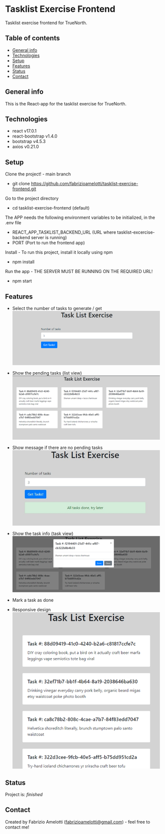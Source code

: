 # Tasklist Exercise Frontend
Tasklist exercise frontend for TrueNorth.

## Table of contents
* [General info](#general-info)
* [Technologies](#technologies)
* [Setup](#setup)
* [Features](#features)
* [Status](#status)
* [Contact](#contact)

## General info
This is the React-app for the tasklist exercise for TrueNorth.

## Technologies
* react v17.0.1
* react-bootstrap v1.4.0
* bootstrap v4.5.3
* axios v0.21.0

## Setup
Clone the project! - main branch
* git clone https://github.com/fabrizioamelotti/tasklist-exercise-frontend.git

Go to the project directory
* cd tasklist-exercise-frontend (default)

The APP needs the following environment variables to be initialized, in the .env file

* REACT_APP_TASKLIST_BACKEND_URL (URL where tasklist-excercise-backend server is running)
* PORT (Port to run the frontend app)

Install - To run this project, install it locally using npm
* npm install

Run the app - THE SERVER MUST BE RUNNING ON THE REQUIRED URL!

* npm start

## Features
* Select the number of tasks to generate / get <br />
![Alt text](./documentation/images/input.png?raw=true "Select Number of Tasks")

* Show the pending tasks (list view) <br />
![Alt text](./documentation/images/list-view.png?raw=true "List View")

* Show message if there are no pending tasks <br />
![Alt text](./documentation/images/no-pending-tasks.jpg?raw=true "No Pending Tasks")

* Show the task info (task view) <br />
![Alt text](./documentation/images/task-view.png?raw=true "Task View")

* Mark a task as done <br />

* Responsive design <br />
![Alt text](./documentation/images/responsive.png?raw=true "Responsive")


## Status
Project is: _finished_

## Contact
Created by Fabrizio Amelotti (fabrizioamelotti@gmail.com) - feel free to contact me!
